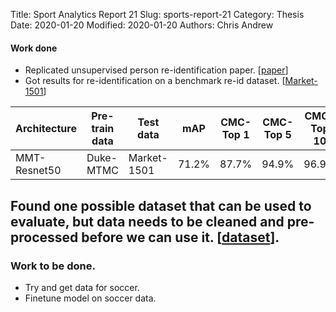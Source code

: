 Title: Sport Analytics Report 21
Slug: sports-report-21
Category: Thesis
Date: 2020-01-20
Modified: 2020-01-20
Authors: Chris Andrew

#### Work done
- Replicated unsupervised person re-identification paper. [[paper](https://arxiv.org/pdf/2001.01526.pdf)]
- Got results for re-identification on a benchmark re-id dataset. [[Market-1501](http://www.liangzheng.com.cn/Datasets.html)]
<table class="table table-bordered table-hover">
  <thead>
    <tr class="header">
      <th>Architecture</th>
      <th>Pre-train data</th>
      <th>Test data</th>
      <th>mAP</th>
      <th>CMC-Top 1</th>
      <th>CMC-Top 5</th>
      <th>CMC-Top 10</th>
    </tr>
  </thead>
  <tbody>
    <tr class="header">
      <td>MMT-Resnet50</td>
      <td>Duke-MTMC</td>
      <td>Market-1501</td>
      <td>71.2%</td>
      <td>87.7%</td>
      <td>94.9%</td>
      <td>96.9%</td>
    </tr>
  </tbody>
</table>

Found one possible dataset that can be used to evaluate, but data needs to be cleaned and pre-processed before we can use it.
[[dataset](http://home.ifi.uio.no/paalh/dataset/alfheim/)].
-------
### Work to be done.
- Try and get data for soccer.
- Finetune model on soccer data.
